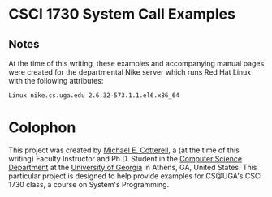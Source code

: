 
# CSCI 1730 System Call Examples



## Notes

At the time of this writing, these examples and accompanying manual pages were
created for the departmental Nike server which runs Red Hat Linux with the 
following attributes:

```Linux nike.cs.uga.edu 2.6.32-573.1.1.el6.x86_64```

# Colophon

This project was created by [Michael E. Cotterell](http://michaelcotterell.com/),
a (at the time of this writing) Faculty Instructor and Ph.D. Student in the
[Computer Science Department](http://cs.uga.edu/) at the 
[University of Georgia](http://www.uga.edu/) in Athens, GA, United States.
This particular project is designed to help provide examples for CS@UGA's CSCI
1730 class, a course on System's Programming.
 
